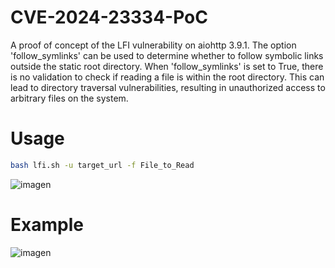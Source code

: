 # CVE-2024-23334-PoC
A proof of concept of the LFI vulnerability on aiohttp 3.9.1. The option 'follow_symlinks' can be used to determine whether to follow symbolic links outside the static root directory. When 'follow_symlinks' is set to True, there is no validation to check if reading a file is within the root directory. This can lead to directory traversal vulnerabilities, resulting in unauthorized access to arbitrary files on the system.

# Usage

```bash
bash lfi.sh -u target_url -f File_to_Read
```

![imagen](https://github.com/user-attachments/assets/5b1e9449-d720-4982-81af-571aca45dbd2)

# Example

![imagen](https://github.com/user-attachments/assets/8730b3ce-cf55-4be0-9a71-34ff3321f4d4)
